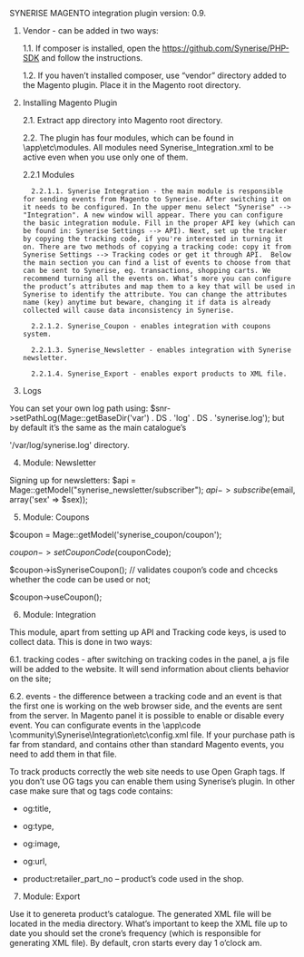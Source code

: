 SYNERISE MAGENTO integration plugin version: 0.9.

1. Vendor - can be added in two ways:

   1.1. If composer is installed, open the https://github.com/Synerise/PHP-SDK and follow the instructions.

   1.2. If you haven’t installed composer, use “vendor” directory added to the Magento plugin. Place it in the Magento root directory.

2. Installing Magento Plugin

   2.1. Extract app directory into Magento root directory.

   2.2. The plugin has four modules, which can be found in \app\etc\modules. All modules need Synerise_Integration.xml to be active even when you use only one of them.

      2.2.1 Modules

         2.2.1.1. Synerise Integration - the main module is responsible for sending events from Magento to Synerise. After switching it on it needs to be configured. In the upper menu select "Synerise" --> "Integration". A new window will appear. There you can configure the basic integration module. Fill in the proper API key (which can be found in: Synerise Settings --> API). Next, set up the tracker by copying the tracking code, if you're interested in turning it on. There are two methods of copying a tracking code: copy it from Synerise Settings --> Tracking codes or get it through API.  Below the main section you can find a list of events to choose from that can be sent to Synerise, eg. transactions, shopping carts. We recommend turning all the events on. What’s more you can configure the product’s attributes and map them to a key that will be used in Synerise to identify the attribute. You can change the attributes name (key) anytime but beware, changing it if data is already collected will cause data inconsistency in Synerise.

         2.2.1.2. Synerise_Coupon - enables integration with coupons system.

         2.2.1.3. Synerise_Newsletter - enables integration with Synerise newsletter.

         2.2.1.4. Synerise_Export - enables export products to XML file.

3. Logs

You can set your own log path using: $snr->setPathLog(Mage::getBaseDir('var') . DS . 'log' . DS . 'synerise.log'); but by default it’s the same as the main catalogue’s

 '/var/log/synerise.log' directory.

4. Module: Newsletter

Signing up for newsletters: $api = Mage::getModel("synerise_newsletter/subscriber"); $api->subscribe($email, array('sex' => $sex));

5. Module: Coupons

$coupon = Mage::getModel('synerise_coupon/coupon');

$coupon->setCouponCode($couponCode);

$coupon->isSyneriseCoupon(); // validates coupon’s code and chcecks whether the code can be used or not;

$coupon->useCoupon();

6. Module: Integration

This module, apart from setting up API and Tracking code keys, is used to collect data. This is done in two ways:

   6.1. tracking codes - after switching on tracking codes in the panel, a js file will be added to the website. It will send information about clients behavior on the site;

   6.2. events - the difference between a tracking code and an event is that the first one is working on the web browser side, and the events are sent from the server. In Magento panel it is possible to enable or disable every event. You can configurate events in the  \app\code \community\Synerise\Integration\etc\config.xml file. If your purchase path is far from standard, and contains other than standard Magento events, you need to add them in that file.

To track products correctly the web site needs to use Open Graph tags. If you don’t use OG tags you can enable them using Synerise’s plugin. In other case make sure that og tags code contains:

* og:title,

* og:type,

* og:image,

* og:url,

* product:retailer_part_no – product’s code used in the shop.

7. Module: Export

Use it to genereta product’s catalogue. The generated XML file will be located in the media directory. What’s important to keep the XML file up to date you should set the crone’s frequency (which is responsible for generating XML file). By default, cron starts every day 1 o’clock am.